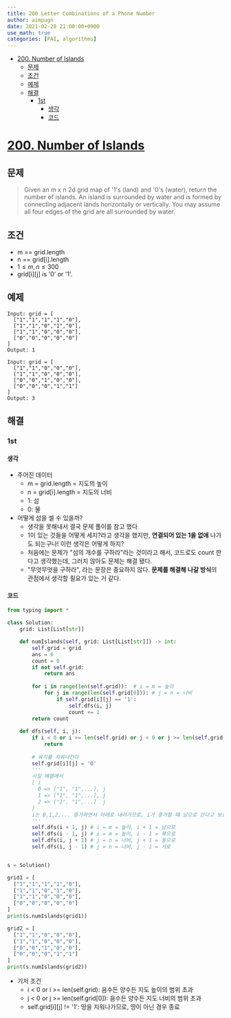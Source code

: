 ```yaml
---
title: 200 Letter Combinations of a Phone Number
author: aimpugn
date: 2021-02-28 21:00:00+0900
use_math: true
categories: [PAI, algorithms]
---
```


- [200. Number of Islands](#200-number-of-islands)
  - [문제](#문제)
  - [조건](#조건)
  - [예제](#예제)
  - [해결](#해결)
    - [1st](#1st)
      - [생각](#생각)
      - [코드](#코드)

# [200. Number of Islands](https://leetcode.com/problems/number-of-islands/)

## 문제

> Given an m x n 2d grid map of '1's (land) and '0's (water), return the number of islands.
> An island is surrounded by water and is formed by connecting adjacent lands horizontally or vertically. You may assume all four edges of the grid are all surrounded by water.

## 조건

- m == grid.length
- n == grid[i].length
- $1 \le m, n \le 300$
- grid[i][j] is '0' or '1'.

## 예제

```
Input: grid = [
  ["1","1","1","1","0"],
  ["1","1","0","1","0"],
  ["1","1","0","0","0"],
  ["0","0","0","0","0"]
]
Output: 1

Input: grid = [
  ["1","1","0","0","0"],
  ["1","1","0","0","0"],
  ["0","0","1","0","0"],
  ["0","0","0","1","1"]
]
Output: 3
```

## 해결

### 1st

#### 생각

- 주어진 데이터
  - m = grid.length = 지도의 높이
  - n = grid[i].length = 지도의 너비
  - 1: 섬
  - 0: 물
- 어떻게 섬을 셀 수 있을까?
  - 생각을 못해내서 결국 문제 풀이를 참고 했다
  - 1이 있는 것들을 어떻게 세지?라고 생각을 했지만, **연결되어 있는 1을 없애** 나가도 되는구나! 이런 생각은 어떻게 하지?
  - 처음에는 문제가 "섬의 개수를 구하라"라는 것이라고 해서, 코드로도 count 한다고 생각했는데, 그러지 않아도 문제는 해결 됐다.
  - "무엇무엇을 구하라", 라는 문장은 중요하지 않다. **문제를 해결해 나갈 방식**의 관점에서 생각할 필요가 있는 거 같다.

#### 코드

```python
from typing import *

class Solution:
    grid: List[List[str]]

    def numIslands(self, grid: List[List[str]]) -> int:
        self.grid = grid
        ans = 0
        count = 0
        if not self.grid:
            return ans
        
        for i in range(len(self.grid)):  # i = m = 높이
            for j in range(len(self.grid[0])): # j = n = 너비
                if self.grid[i][j] == '1':
                    self.dfs(i, j)
                    count += 1
        return count
    
    def dfs(self, i, j):
        if i < 0 or i >= len(self.grid) or j < 0 or j >= len(self.grid[0]) or self.grid[i][j] != '1':
            return
        
        # 육지를 지워나간다
        self.grid[i][j] = '0'
        '''
        사실 배열에서 
        [ i
          0 => ["1", "1",...], j
          1 => ["1", "1",...], j
          2 => ["1", "1",...]  j
        ]
        i는 0,1,2,... 증가하면서 아래로 내려가므로, i가 증가할 때 남으로 간다고 보겠다
        '''
        self.dfs(i + 1, j) # i = m = 높이, i + 1 = 남으로
        self.dfs(i - 1, j) # i = m = 높이, i - 1 = 북으로
        self.dfs(i, j + 1) # j = n = 너비, j + 1 = 동으로
        self.dfs(i, j - 1) # j = n = 너비, j - 1 = 서로


s = Solution()

grid1 = [
  ["1","1","1","1","0"],
  ["1","1","0","1","0"],
  ["1","1","0","0","0"],
  ["0","0","0","0","0"]
]
print(s.numIslands(grid1))

grid2 = [
  ["1","1","0","0","0"],
  ["1","1","0","0","0"],
  ["0","0","1","0","0"],
  ["0","0","0","1","1"]
]
print(s.numIslands(grid2))
```

- 기저 조건
  - i < 0 or i >= len(self.grid): 음수든 양수든 지도 높이의 범위 초과
  - j < 0 or j >= len(self.grid[0]): 음수든 양수든 지도 너비의 범위 초과
  - self.grid[i][j] != '1': 땅을 지워나가므로, 땅이 아닌 경우 종료
